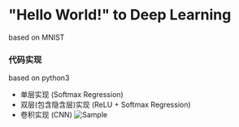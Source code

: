 # "Hello World!" to Deep Learning
based on MNIST
### 代码实现
based on python3
- 单层实现 (Softmax Regression)
- 双层(包含隐含层)实现 (ReLU + Softmax Regression)
- 卷积实现 (CNN)
![Sample](https://github.com/)
